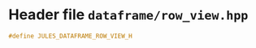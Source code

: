 # Header file `dataframe/row_view.hpp`<a id="dataframe/row_view.hpp"></a>

``` cpp
#define JULES_DATAFRAME_ROW_VIEW_H
```
